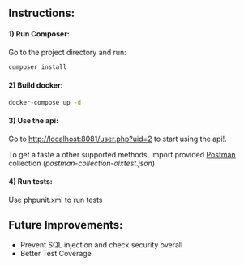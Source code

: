 ## Instructions:

#### 1) Run Composer:
Go to the project directory and run:
```bash
composer install
```


#### 2) Build docker:
```bash
docker-compose up -d
```

#### 3) Use the api:
Go to [http://localhost:8081/user.php?uid=2](http://localhost:8081/user.php) to start using the api!.

To get a taste a other supported methods, import provided [Postman](https://chrome.google.com/webstore/detail/postman/fhbjgbiflinjbdggehcddcbncdddomop/related?utm_source=chrome-ntp-icon)
 collection (*postman-collection-olxtest.json*)
#### 4) Run tests:
Use phpunit.xml to run tests

## Future Improvements:
- Prevent SQL injection and check security overall
- Better Test Coverage
